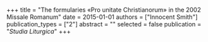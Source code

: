 +++
title = "The formularies «Pro unitate Christianorum» in the 2002 Missale Romanum"
date = 2015-01-01
authors = ["Innocent Smith"]
publication_types = ["2"]
abstract = ""
selected = false
publication = "*Studia Liturgica*"
+++

